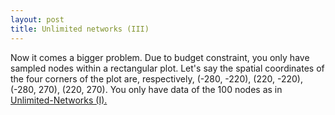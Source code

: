 ```yaml
---
layout: post
title: Unlimited networks (III)
---
```


Now it comes a bigger problem. Due to budget constraint, you only have sampled nodes within a rectangular plot.  Let's say the spatial coordinates of the four corners of the plot are, respectively, (-280, -220), (220, -220), (-280, 270), (220, 270). You only have data of the 100 nodes as in [Unlimited-Networks (I).](http://hhsieh.github.io/2016-10-30-Unlimited-Networks-3)

